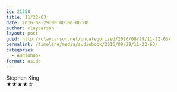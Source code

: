 ```yaml
---
id: 21258
title: 11/22/63
date: 2016-08-29T00:00:00-06:00
author: claycarson
layout: post
guid: http://claycarson.net/uncategorized/2016/08/29/11-22-63/
permalink: /timeline/media/audiobook/2016/08/29/11-22-63/
categories:
  - Audiobook
format: aside
---
```

<div class="media-details"></div>

<div class="media-creator">Stephen King</div>

<div class="media-rating">★★★★☆</div>